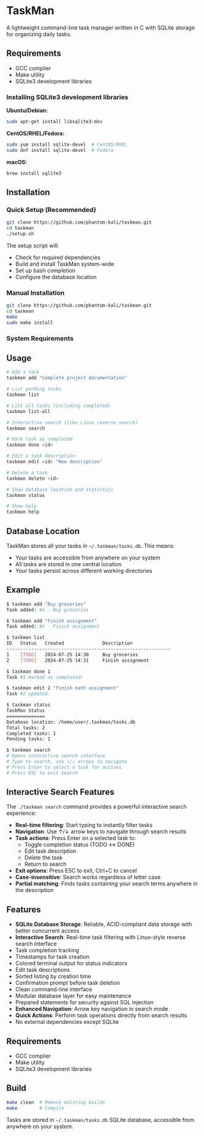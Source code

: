 # TaskMan

A lightweight command-line task manager written in C with SQLite storage for organizing daily tasks.

## Requirements

- GCC compiler
- Make utility
- SQLite3 development libraries

### Installing SQLite3 development libraries

**Ubuntu/Debian:**

```bash
sudo apt-get install libsqlite3-dev
```

**CentOS/RHEL/Fedora:**

```bash
sudo yum install sqlite-devel  # CentOS/RHEL
sudo dnf install sqlite-devel  # Fedora
```

**macOS:**

```bash
brew install sqlite3
```

## Installation

### Quick Setup (Recommended)

```bash
git clone https://github.com/phantom-kali/taskman.git
cd taskman
./setup.sh
```

The setup script will:

- Check for required dependencies
- Build and install TaskMan system-wide
- Set up bash completion
- Configure the database location

### Manual Installation

```bash
git clone https://github.com/phantom-kali/taskman.git
cd taskman
make
sudo make install
```

### System Requirements

## Usage

```bash
# Add a task
taskman add "Complete project documentation"

# List pending tasks
taskman list

# List all tasks (including completed)
taskman list-all

# Interactive search (like Linux reverse search)
taskman search

# Mark task as completed
taskman done <id>

# Edit a task description
taskman edit <id> "New description"

# Delete a task
taskman delete <id>

# Show database location and statistics
taskman status

# Show help
taskman help
```

## Database Location

TaskMan stores all your tasks in `~/.taskman/tasks.db`. This means:

- Your tasks are accessible from anywhere on your system
- All tasks are stored in one central location
- Your tasks persist across different working directories

## Example

```bash
$ taskman add "Buy groceries"
Task added: #1 - Buy groceries

$ taskman add "Finish assignment"
Task added: #2 - Finish assignment

$ taskman list
ID   Status   Created              Description
------------------------------------------------------------
1    [TODO]   2024-07-25 14:30     Buy groceries
2    [TODO]   2024-07-25 14:31     Finish assignment

$ taskman done 1
Task #1 marked as completed!

$ taskman edit 2 "Finish math assignment"
Task #2 updated.

$ taskman status
TaskMan Status
==============
Database location: /home/user/.taskman/tasks.db
Total tasks: 2
Completed tasks: 1
Pending tasks: 1

$ taskman search
# Opens interactive search interface
# Type to search, use ↑/↓ arrows to navigate
# Press Enter to select a task for actions
# Press ESC to exit search
```

## Interactive Search Features

The `./taskman search` command provides a powerful interactive search experience:

- **Real-time filtering**: Start typing to instantly filter tasks
- **Navigation**: Use ↑/↓ arrow keys to navigate through search results
- **Task actions**: Press Enter on a selected task to:
  - Toggle completion status (TODO ↔ DONE)
  - Edit task description
  - Delete the task
  - Return to search
- **Exit options**: Press ESC to exit, Ctrl+C to cancel
- **Case-insensitive**: Search works regardless of letter case
- **Partial matching**: Finds tasks containing your search terms anywhere in the description

## Features

- **SQLite Database Storage**: Reliable, ACID-compliant data storage with better concurrent access
- **Interactive Search**: Real-time task filtering with Linux-style reverse search interface
- Task completion tracking
- Timestamps for task creation
- Colored terminal output for status indicators
- Edit task descriptions
- Sorted listing by creation time
- Confirmation prompt before task deletion
- Clean command-line interface
- Modular database layer for easy maintenance
- Prepared statements for security against SQL injection
- **Enhanced Navigation**: Arrow key navigation in search mode
- **Quick Actions**: Perform task operations directly from search results
- No external dependencies except SQLite

## Requirements

- GCC compiler
- Make utility
- SQLite3 development libraries

## Build

```bash
make clean  # Remove existing builds
make        # Compile
```

Tasks are stored in `~/.taskman/tasks.db` SQLite database, accessible from anywhere on your system.
